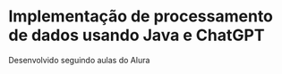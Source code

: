 # Implementação de processamento de dados usando Java e ChatGPT

Desenvolvido seguindo aulas do Alura

